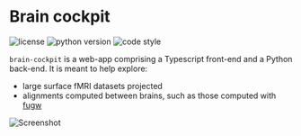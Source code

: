 # Brain cockpit

![license](https://img.shields.io/github/license/alexisthual/brain-cockpit?style=for-the-badge)
![python version](https://img.shields.io/badge/python-3.7_|_3.8_|_3.9_|_3.10_|_3.11-blue?style=for-the-badge)
![code style](https://img.shields.io/badge/code_style-black-black?style=for-the-badge)

`brain-cockpit` is a web-app comprising a Typescript front-end and a Python back-end. It is meant to help explore:

* large surface fMRI datasets projected
* alignments computed between brains, such as those computed with [fugw](https://alexisthual.github.io/fugw/index.html)

![Screenshot](https://mybox.inria.fr/thumbnail/192bdcc47f8c4decbac7/1024/Screenshot%20from%202020-12-07%2012-23-45.png)
